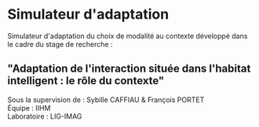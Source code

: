 # Simulateur d'adaptation  
  
  
Simulateur d'adaptation du choix de modalité au contexte développé dans le cadre du stage de recherche :  

## "Adaptation de l'interaction située dans l'habitat intelligent : le rôle du contexte"  
Sous la supervision de : Sybille CAFFIAU & François PORTET  
Équipe : IIHM  
Laboratoire : LIG-IMAG  
